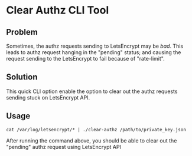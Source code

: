 # Clear Authz CLI Tool

## Problem

Sometimes, the authz requests sending to LetsEncrypt may be _bad_. This leads
to authz request hanging in the "pending" status; and causing the request sending
to the LetsEncrypt to fail because of "rate-limit".

## Solution

This quick CLI option enable the option to clear out the authz requests sending
stuck on LetsEncrypt API.

## Usage

`cat /var/log/letsencrypt/* | ./clear-authz /path/to/private_key.json`

After running the command above, you should be able to clear out the "pending"
authz request using LetsEncrypt API
